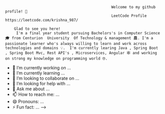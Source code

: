 


                                                    Welcome to my github profile! 👋 
                                                    LeetCode Profile   https://leetcode.com/krishna_987/
 
        Glad to see you here!
         I'm a final year student pursuing Bachelors's in Computer Science 🎓 from Centurion  University  Of Technology & management 🏛. I'm a passionate learner who's always willing to learn and work across technologies and domains 💡.  I'm currently learing Java , Spring Boot , Spring Boot Mvc, Rest API's , Microservices, Angular 🕸️ and working on strong my knowledge on programming world 🤓.

- 🔭 I’m currently working on ...
- 🌱 I’m currently learning ...
- 👯 I’m looking to collaborate on ...
- 🤔 I’m looking for help with ...
- 💬 Ask me about ...
- 📫 How to reach me: ...
- 😄 Pronouns: ...
- ⚡ Fun fact: ...
-->
